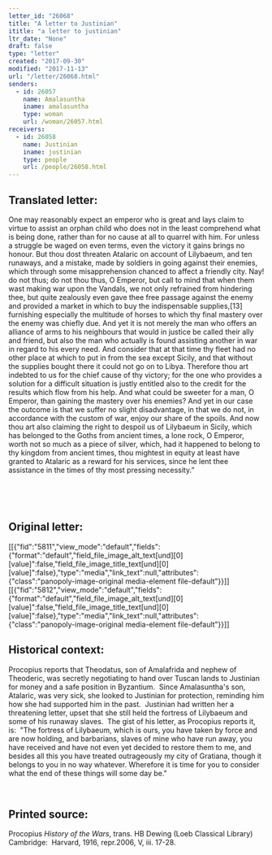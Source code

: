 ```yaml
---
letter_id: "26068"
title: "A letter to Justinian"
ititle: "a letter to justinian"
ltr_date: "None"
draft: false
type: "letter"
created: "2017-09-30"
modified: "2017-11-13"
url: "/letter/26068.html"
senders:
  - id: 26057
    name: Amalasuntha
    iname: amalasuntha
    type: woman
    url: /woman/26057.html
receivers:
  - id: 26058
    name: Justinian
    iname: justinian
    type: people
    url: /people/26058.html
---
```

<h2> Translated letter:</h2><p>One may reasonably expect an emperor who is great and lays claim to virtue to assist an orphan child who does not in the least comprehend what is being done, rather than for no cause at all to quarrel with him. For unless a struggle be waged on even terms, even the victory it gains brings no honour. But thou dost threaten Atalaric on account of Lilybaeum, and ten runaways, and a mistake, made by soldiers in going against their enemies, which through some misapprehension chanced to affect a friendly city. Nay! do not thus; do not thou thus, O Emperor, but call to mind that when them wast making war upon the Vandals, we not only refrained from hindering thee, but quite zealously even gave thee free passage against the enemy and provided a market in which to buy the indispensable supplies,[13] furnishing especially the multitude of horses to which thy final mastery over the enemy was chiefly due. And yet it is not merely the man who offers an alliance of arms to his neighbours that would in justice be called their ally and friend, but also the man who actually is found assisting another in war in regard to his every need. And consider that at that time thy fleet had no other place at which to put in from the sea except Sicily, and that without the supplies bought there it could not go on to Libya. Therefore thou art indebted to us for the chief cause of thy victory; for the one who provides a solution for a difficult situation is justly entitled also to the credit for the results which flow from his help. And what could be sweeter for a man, O Emperor, than gaining the mastery over his enemies? And yet in our case the outcome is that we suffer no slight disadvantage, in that we do not, in accordance with the custom of war, enjoy our share of the spoils. And now thou art also claiming the right to despoil us of Lilybaeum in Sicily, which has belonged to the Goths from ancient times, a lone rock, O Emperor, worth not so much as a piece of silver, which, had it happened to belong to thy kingdom from ancient times, thou mightest in equity at least have granted to Atalaric as a reward for his services, since he lent thee assistance in the times of thy most pressing necessity.”</p><p>&nbsp;</p><p>&nbsp;</p><h2 class="mt-4"> Original letter:</h2><p>[[{"fid":"5811","view_mode":"default","fields":{"format":"default","field_file_image_alt_text[und][0][value]":false,"field_file_image_title_text[und][0][value]":false},"type":"media","link_text":null,"attributes":{"class":"panopoly-image-original media-element file-default"}}]]<br>[[{"fid":"5812","view_mode":"default","fields":{"format":"default","field_file_image_alt_text[und][0][value]":false,"field_file_image_title_text[und][0][value]":false},"type":"media","link_text":null,"attributes":{"class":"panopoly-image-original media-element file-default"}}]]</p><h2 class="mt-4"> Historical context:</h2><p>Procopius reports that Theodatus,&nbsp;son of Amalafrida and nephew of Theoderic, was secretly negotiating to hand over Tuscan lands to Justinian for money and a safe position in Byzantium. &nbsp;Since Amalasuntha's son, Atalaric, was very sick, she looked to Justinian for protection, reminding him how she had supported him in the past. &nbsp;Justinian had written her a threatening letter, upset that she still held the fortress of Lilybaeum and some of his runaway slaves. &nbsp;The gist of his letter, as Procopius reports it, is: &nbsp;"The fortress of Lilybaeum, which is ours,&nbsp;you have taken by force and are now holding, and barbarians, slaves of mine who have run away, you have received and have not even yet decided to restore them to me, and besides all this you have treated outrageously my city of Gratiana, though it belongs to you in no way whatever. Wherefore it is time for you to consider what the end of these things will some day be."</p><p>&nbsp;</p><h2 class="mt-4"> Printed source:</h2><p>Procopius <i>History of the Wars</i>, trans. HB Dewing (Loeb Classical Library) Cambridge: &nbsp;Harvard, 1916, repr.2006, V, iii. 17-28.</p><p>&nbsp;</p>
